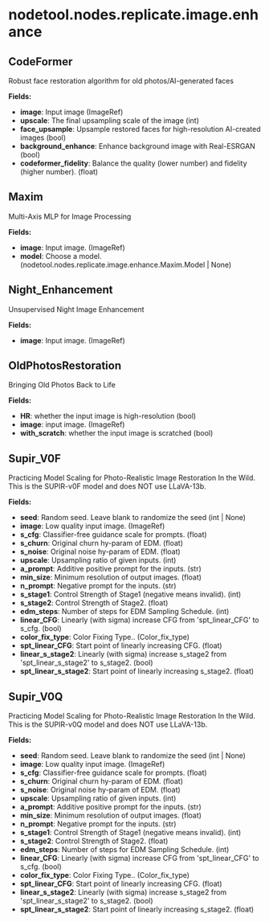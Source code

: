 # nodetool.nodes.replicate.image.enhance

## CodeFormer

Robust face restoration algorithm for old photos/AI-generated faces

**Fields:**
- **image**: Input image (ImageRef)
- **upscale**: The final upsampling scale of the image (int)
- **face_upsample**: Upsample restored faces for high-resolution AI-created images (bool)
- **background_enhance**: Enhance background image with Real-ESRGAN (bool)
- **codeformer_fidelity**: Balance the quality (lower number) and fidelity (higher number). (float)


## Maxim

Multi-Axis MLP for Image Processing

**Fields:**
- **image**: Input image. (ImageRef)
- **model**: Choose a model. (nodetool.nodes.replicate.image.enhance.Maxim.Model | None)


## Night_Enhancement

Unsupervised Night Image Enhancement

**Fields:**
- **image**: Input image. (ImageRef)


## OldPhotosRestoration

Bringing Old Photos Back to Life

**Fields:**
- **HR**: whether the input image is high-resolution (bool)
- **image**: input image. (ImageRef)
- **with_scratch**: whether the input image is scratched (bool)


## Supir_V0F

Practicing Model Scaling for Photo-Realistic Image Restoration In the Wild. This is the SUPIR-v0F model and does NOT use LLaVA-13b.

**Fields:**
- **seed**: Random seed. Leave blank to randomize the seed (int | None)
- **image**: Low quality input image. (ImageRef)
- **s_cfg**:  Classifier-free guidance scale for prompts. (float)
- **s_churn**: Original churn hy-param of EDM. (float)
- **s_noise**: Original noise hy-param of EDM. (float)
- **upscale**: Upsampling ratio of given inputs. (int)
- **a_prompt**: Additive positive prompt for the inputs. (str)
- **min_size**: Minimum resolution of output images. (float)
- **n_prompt**: Negative prompt for the inputs. (str)
- **s_stage1**: Control Strength of Stage1 (negative means invalid). (int)
- **s_stage2**: Control Strength of Stage2. (float)
- **edm_steps**: Number of steps for EDM Sampling Schedule. (int)
- **linear_CFG**: Linearly (with sigma) increase CFG from 'spt_linear_CFG' to s_cfg. (bool)
- **color_fix_type**: Color Fixing Type.. (Color_fix_type)
- **spt_linear_CFG**: Start point of linearly increasing CFG. (float)
- **linear_s_stage2**: Linearly (with sigma) increase s_stage2 from 'spt_linear_s_stage2' to s_stage2. (bool)
- **spt_linear_s_stage2**: Start point of linearly increasing s_stage2. (float)


## Supir_V0Q

Practicing Model Scaling for Photo-Realistic Image Restoration In the Wild. This is the SUPIR-v0Q model and does NOT use LLaVA-13b.

**Fields:**
- **seed**: Random seed. Leave blank to randomize the seed (int | None)
- **image**: Low quality input image. (ImageRef)
- **s_cfg**:  Classifier-free guidance scale for prompts. (float)
- **s_churn**: Original churn hy-param of EDM. (float)
- **s_noise**: Original noise hy-param of EDM. (float)
- **upscale**: Upsampling ratio of given inputs. (int)
- **a_prompt**: Additive positive prompt for the inputs. (str)
- **min_size**: Minimum resolution of output images. (float)
- **n_prompt**: Negative prompt for the inputs. (str)
- **s_stage1**: Control Strength of Stage1 (negative means invalid). (int)
- **s_stage2**: Control Strength of Stage2. (float)
- **edm_steps**: Number of steps for EDM Sampling Schedule. (int)
- **linear_CFG**: Linearly (with sigma) increase CFG from 'spt_linear_CFG' to s_cfg. (bool)
- **color_fix_type**: Color Fixing Type.. (Color_fix_type)
- **spt_linear_CFG**: Start point of linearly increasing CFG. (float)
- **linear_s_stage2**: Linearly (with sigma) increase s_stage2 from 'spt_linear_s_stage2' to s_stage2. (bool)
- **spt_linear_s_stage2**: Start point of linearly increasing s_stage2. (float)


